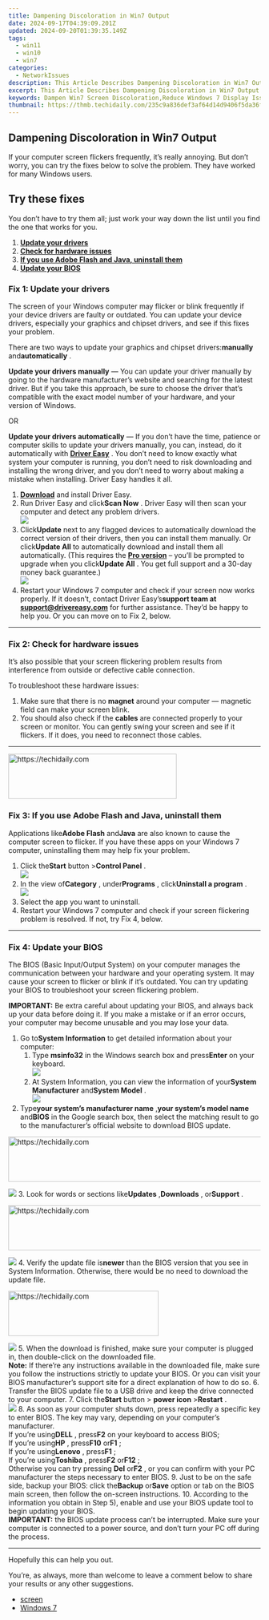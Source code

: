 ```yaml
---
title: Dampening Discoloration in Win7 Output
date: 2024-09-17T04:39:09.201Z
updated: 2024-09-20T01:39:35.149Z
tags:
  - win11
  - win10
  - win7
categories:
  - NetworkIssues
description: This Article Describes Dampening Discoloration in Win7 Output
excerpt: This Article Describes Dampening Discoloration in Win7 Output
keywords: Dampen Win7 Screen Discoloration,Reduce Windows 7 Display Issues,Fix Color Fading on Win7 Monitors,Prevent Screen Discoloration in Windows 7,Addressing Win7 Output Image Quality,Remedies for Discoloration in Win7 Outputs,Enhancing Visual Clarity for Win7 Displays
thumbnail: https://thmb.techidaily.com/235c9a836def3af64d14d9406f5da36fac525d1a6b5286ab03fa2d909747fb1b.jpg
---
```


## Dampening Discoloration in Win7 Output

 If your computer screen flickers frequently, it’s really annoying. But don’t worry, you can try the fixes below to solve the problem. They have worked for many Windows users.

## Try these fixes

 You don’t have to try them all; just work your way down the list until you find the one that works for you.

1. **[Update your drivers](#f1)**
2. **[Check for hardware issues](#f2)**
3. **[If you use Adobe Flash and Java, uninstall them](#f3)**
4. **[Update your BIOS](#f4)**

### Fix 1: Update your drivers

 The screen of your Windows computer may flicker or blink frequently if your device drivers are faulty or outdated. You can update your device drivers, especially your graphics and chipset drivers, and see if this fixes your problem.

 There are two ways to update your graphics and chipset drivers:**manually** and**automatically** .

**Update your drivers manually** — You can update your driver manually by going to the hardware manufacturer’s website and searching for the latest driver. But if you take this approach, be sure to choose the driver that’s compatible with the exact model number of your hardware, and your version of Windows.

OR

**Update your drivers automatically** — If you don’t have the time, patience or computer skills to update your drivers manually, you can, instead, do it automatically with **[Driver Easy](https://tools.techidaily.com/drivereasy/download/)**  . You don’t need to know exactly what system your computer is running, you don’t need to risk downloading and installing the wrong driver, and you don’t need to worry about making a mistake when installing. Driver Easy handles it all.

1. **[Download](https://tools.techidaily.com/drivereasy/download/)**  and install Driver Easy.
2. Run Driver Easy and click**Scan Now** . Driver Easy will then scan your computer and detect any problem drivers.  
![](https://images.drivereasy.com/wp-content/uploads/2018/11/img_5bf27a90d9e8d.jpg)
3. Click**Update** next to any flagged devices to automatically download the correct version of their drivers, then you can install them manually. Or click**Update All** to automatically download and install them all automatically. (This requires the **[Pro version](https://tools.techidaily.com/drivereasy/download/)**  – you’ll be prompted to upgrade when you click**Update All** . You get full support and a 30-day money back guarantee.)  
![](https://images.drivereasy.com/wp-content/uploads/2018/11/img_5bf27a7534153.jpg)
4. Restart your Windows 7 computer and check if your screen now works properly. If it doesn’t, contact Driver Easy’s**support team at <support@drivereasy.com>** for further assistance. They’d be happy to help you. Or you can move on to Fix 2, below.

---

### Fix 2: Check for hardware issues

 It’s also possible that your screen flickering problem results from interference from outside or defective cable connection.

To troubleshoot these hardware issues:

1. Make sure that there is no **magnet** around your computer — magnetic field can make your screen blink.
2. You should also check if the **cables** are connected properly to your screen or monitor. You can gently swing your screen and see if it flickers. If it does, you need to reconnect those cables.

---

<!-- affiliate ads begin -->
<a href="https://aligracehair.sjv.io/c/5597632/2135372/19272" target="_top" id="2135372">
  <img src="//a.impactradius-go.com/display-ad/19272-2135372" border="0" alt="https://techidaily.com" width="336" height="90"/>
</a>
<img height="0" width="0" src="https://aligracehair.sjv.io/i/5597632/2135372/19272" style="position:absolute;visibility:hidden;" border="0" />
<!-- affiliate ads end -->

### Fix 3: If you use Adobe Flash and Java, uninstall them

 Applications like**Adobe Flash** and**Java** are also known to cause the computer screen to flicker. If you have these apps on your Windows 7 computer, uninstalling them may help fix your problem.

1. Click the**Start** button >**Control Panel** .  
![](https://images.drivereasy.com/wp-content/uploads/2018/11/img_5bf27d890806d.jpg)
2. In the view of**Category** , under**Programs** , click**Uninstall a program** .  
![](https://images.drivereasy.com/wp-content/uploads/2018/11/img_5bf27f88435f4.jpg)
3. Select the app you want to uninstall.
4. Restart your Windows 7 computer and check if your screen flickering problem is resolved. If not, try Fix 4, below.

---

### Fix 4: Update your BIOS

 The BIOS (Basic Input/Output System) on your computer manages the communication between your hardware and your operating system. It may cause your screen to flicker or blink if it’s outdated. You can try updating your BIOS to troubleshoot your screen flickering problem.

**IMPORTANT:** Be extra careful about updating your BIOS, and always back up your data before doing it. If you make a mistake or if an error occurs, your computer may become unusable and you may lose your data.

1. Go to**System Information** to get detailed information about your computer:  
   1. Type **msinfo32**  in the Windows search box and press**Enter** on your keyboard.  
   ![](https://images.drivereasy.com/wp-content/uploads/2018/09/img_5b91080612181.png)  
   2. At System Information, you can view the information of your**System Manufacturer** and**System Model** .  
   ![](https://images.drivereasy.com/wp-content/uploads/2018/09/img_5b9108627406a.jpg)
2. Type**your system’s manufacturer name** ,**your system’s model name** and**BIOS** in the Google search box, then select the matching result to go to the manufacturer’s official website to download BIOS update.  

<!-- affiliate ads begin -->
<a href="https://appsumo.8odi.net/c/5597632/2037474/7443" target="_top" id="2037474">
  <img src="//a.impactradius-go.com/display-ad/7443-2037474" border="0" alt="https://techidaily.com" width="728" height="90"/>
</a>
<img height="0" width="0" src="https://appsumo.8odi.net/i/5597632/2037474/7443" style="position:absolute;visibility:hidden;" border="0" />
<!-- affiliate ads end -->

![](https://images.drivereasy.com/wp-content/uploads/2018/09/img_5b91003b0ad26.jpg)
3. Look for words or sections like**Updates** ,**Downloads** , or**Support** .  

<!-- affiliate ads begin -->
<a href="https://aligracehair.sjv.io/c/5597632/2006946/19272" target="_top" id="2006946">
  <img src="//a.impactradius-go.com/display-ad/19272-2006946" border="0" alt="https://techidaily.com" width="728" height="90"/>
</a>
<img height="0" width="0" src="https://aligracehair.sjv.io/i/5597632/2006946/19272" style="position:absolute;visibility:hidden;" border="0" />
<!-- affiliate ads end -->

![](https://images.drivereasy.com/wp-content/uploads/2018/09/img_5b910c00d25e0.jpg)
4. Verify the update file is**newer** than the BIOS version that you see in System Information. Otherwise, there would be no need to download the update file.  

<!-- affiliate ads begin -->
<a href="https://malaysia-healthcare-travel-council.pxf.io/c/5597632/1557746/17382" target="_top" id="1557746">
  <img src="//a.impactradius-go.com/display-ad/17382-1557746" border="0" alt="https://techidaily.com" width="300" height="90"/>
</a>
<img height="0" width="0" src="https://malaysia-healthcare-travel-council.pxf.io/i/5597632/1557746/17382" style="position:absolute;visibility:hidden;" border="0" />
<!-- affiliate ads end -->

![](https://images.drivereasy.com/wp-content/uploads/2018/09/img_5b910d06eaf9e.jpg)
5. When the download is finished, make sure your computer is plugged in, then double-click on the downloaded file.  
**Note:** If there’re any instructions available in the downloaded file, make sure you follow the instructions strictly to update your BIOS. Or you can visit your BIOS manufacturer’s support site for a direct explanation of how to do so.
6. Transfer the BIOS update file to a USB drive and keep the drive connected to your computer.
7. Click the**Start** button > **power icon** \>**Restart** .  
![](https://images.drivereasy.com/wp-content/uploads/2018/09/img_5b92199f274f4.png)
8. As soon as your computer shuts down, press repeatedly a specific key to enter BIOS. The key may vary, depending on your computer’s manufacturer.  
 If you’re using**DELL** , press**F2** on your keyboard to access BIOS;  
 If you’re using**HP** , press**F10** or**F1** ;  
 If you’re using**Lenovo** , press**F1** ;  
 If you’re using**Toshiba** , press**F2** or**F12** ;  
 Otherwise you can try pressing **Del** or**F2** , or you can confirm with your PC manufacturer the steps necessary to enter BIOS.
9. Just to be on the safe side, backup your BIOS: click the**Backup** or**Save** option or tab on the BIOS main screen, then follow the on-screen instructions.
10. According to the information you obtain in Step 5), enable and use your BIOS update tool to begin updating your BIOS.  
**IMPORTANT:** the BIOS update process can’t be interrupted. Make sure your computer is connected to a power source, and don’t turn your PC off during the process.

---

Hopefully this can help you out.

 You’re, as always, more than welcome to leave a comment below to share your results or any other suggestions.

* [screen](https://tools.techidaily.com/drivereasy/download/)
* [Windows 7](https://tools.techidaily.com/drivereasy/download/)

<ins class="adsbygoogle"
     style="display:block"
     data-ad-format="autorelaxed"
     data-ad-client="ca-pub-7571918770474297"
     data-ad-slot="1223367746"></ins>

<ins class="adsbygoogle"
     style="display:block"
     data-ad-client="ca-pub-7571918770474297"
     data-ad-slot="8358498916"
     data-ad-format="auto"
     data-full-width-responsive="true"></ins>



